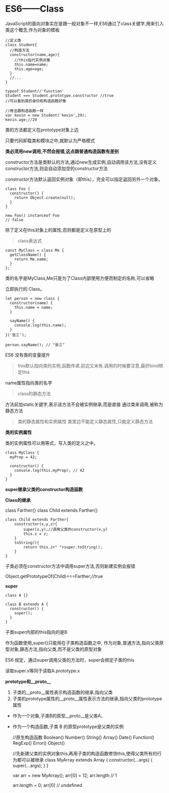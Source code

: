 # ES6——Class

JavaScript的面向对象实在是跟一般对象不一样,ES6通过了class关键字,用来引入类这个概念,作为对象的模板

	//定义类
	class Student{
	  //构造方法
	  constructor(name,age){
	    //this指代实例对象
	    this.name=name;
	    this.age=age;
	  }
	  //...
	}
	
	typeof Student//'function'
	Student === Student.prototype.constructor //true
	//可以看到类的身份和构造函数好像

	//用法跟构造函数一样
	var kevin = new Student('kevin',29);
	kevin.age;//29

类的方法都定义在prototype对象上边

只要代码卸载类和模块之中,就默认为严格模式

**类必须用new调用,不然会报错,这点跟普通构造函数有差别**

constructor方法是类默认的方法,通过new生成实例,自动调用该方法,没有定义constructor方法,则会自动添加空的constructor方法

constructor方法默认返回实例对象（即this），完全可以指定返回另外一个对象。

	class Foo {
	  constructor() {
	    return Object.create(null);
	  }
	}
	
	new Foo() instanceof Foo
	// false

除了定义在this对象上的属性,否则都是定义在原型上的

>class表达式

	const MyClass = class Me {
	  getClassName() {
	    return Me.name;
	  }
	};
类的名字是MyClass,Me只是为了Class内部使用方便而制定的名称,可以省略

立即执行的 Class。

	let person = new class {
	  constructor(name) {
	    this.name = name;
	  }
	
	  sayName() {
	    console.log(this.name);
	  }
	}('张三');
	
	person.sayName(); // "张三"

ES6 没有类的变量提升

>this默认指向类的实例,函数传递,前边又米有.调用的时候要注意,最好bind绑定this

name属性指向类的名字

>class的静态方法

方法前加static关键字,表示该方法不会被实例继承,而是直接 通过类来调用,被称为静态方法

>类的静态属性和实例属性
类里边不能定义静态属性,只能定义静态方法

**类的实例属性**

类的实例属性可以用等式，写入类的定义之中。

	class MyClass {
	  myProp = 42;
	
	  constructor() {
	    console.log(this.myProp); // 42
	  }
	}

**super继承父类的constructor构造函数**

**Class的继承**

class Farther{}
class Child extends Farther{}

	class Child extends Farther{
		constructor(x,y,z){
			super(x,y);//调用父类的constructor(x,y)
			this.z = z;
		}
		toString(){
			return this.z+" "+super.toString();
		}
	}

子类必须在constructor方法中调用super方法,否则新建实例会报错

Object.getPrototypeOf(Child)===Farther;//true

**super**

	class A {}
	
	class B extends A {
	  constructor() {
	    super();
	  }
	}

子类super内部的this指向的是B

作为函数使用,super()只能用在子类构造函数之中,
作为对象,普通方法,指向父类原型对象,静态方法,指向父类,而不是父类的原型对象

ES6 规定，通过super调用父类的方法时，super会绑定子类的this

读取super.x等同于读取A.prototype.x

**prototype和__proto__**

1. 子类的__proto__属性表示构造函数的继承,指向父类
2. 子类的prototype属性的__proto__属性表示方法的继承,指向父类的prototype属性

- 作为一个对象,子类B的原型__proto__是父类A，
- 作为一个构造函数,子类 B 的原型prototype是父类的实例

	//原生构造函数
	Boolean()
	Number()
	String()
	Array()
	Date()
	Function()
	RegExp()
	Error()
	Object()

	//先新建父类的实例对象this,再用子类的构造函数修饰this,使得父类所有的行为都可以被继承
	class MyArray extends Array {
	  constructor(...args) {
	    super(...args);
	  }
	}
	
	var arr = new MyArray();
	arr[0] = 12;
	arr.length // 1
	
	arr.length = 0;
	arr[0] // undefined




















































































































































































































































































































































































































































































































































































































































































































































